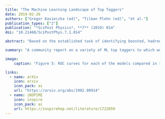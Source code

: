 ```yaml
---
title: "The Machine Learning Landscape of Top Taggers"
date: 2019-02-26
authors: ["Gregor Kasieczka (ed)", "Tilman Plehn (ed)", "et al."]
publication_types: ["2"]
publication: "*SciPost Physics*, **7** (2019) 014"
doi: "10.21468/SciPostPhys.7.1.014"

abstract: "Based on the established task of identifying boosted, hadronically decaying top quarks, we compare a wide range of modern machine learning approaches. Unlike most established methods they rely on low-level input, for instance calorimeter output. While their network architectures are vastly different, their performance is comparatively similar. In general, we find that these new approaches are extremely powerful and great fun."

summary: "A community report on a variety of ML top taggers to which we contributed a PFN, EFN, and EFP model."

image:
    caption: "Figure 5: ROC curves for each of the models compared in this paper. Some models, including the PFN and EFN (which used the hyperparameters of a quark/gluon jet tagger), were not optimized for top tagging."

links:
  - name: arXiv
    icon: arxiv
    icon_pack: ai
    url: "https://arxiv.org/abs/1902.09914"
  - name: iNSPIRE
    icon: inspire
    icon_pack: ai
    url: https://inspirehep.net/literature/1722059
---
```



